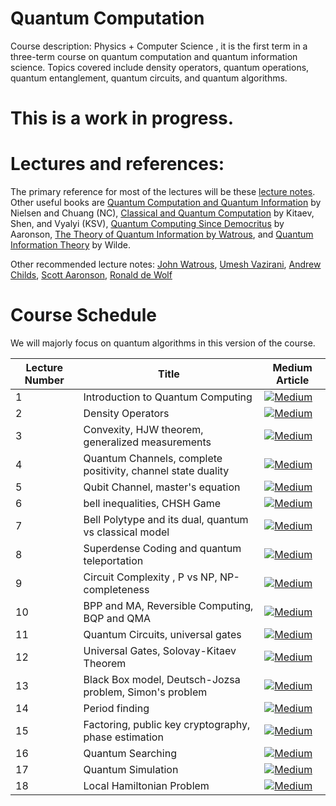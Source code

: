 # Quantum Computation
Course description: Physics + Computer Science , it is the first term in a three-term course on quantum computation and quantum information science. Topics covered include density operators, quantum operations, quantum entanglement, quantum circuits, and quantum algorithms.



# This is a work in progress. 

# Lectures and references:
The primary reference for most of the lectures will be these [lecture notes](http://www.theory.caltech.edu/~preskill/ph219/index.html#lecture). Other useful books are [Quantum Computation and Quantum Information](http://www.amazon.com/gp/product/1107002176/ref=as_li_tf_il?ie=UTF8&camp=1789&creative=9325&creativeASIN=1107002176&linkCode=as2&tag=michaniels-20http://www.michaelnielsen.org/qcqi/) by Nielsen and Chuang (NC), [Classical and Quantum Computation](http://www.amazon.com/exec/obidos/tg/detail/-/082182161X/qid=1064887386/sr=8-3/ref=sr_8_3/102-1370066-0776166?v=glance&s=books&n=507846) by Kitaev, Shen, and Vyalyi (KSV), [Quantum Computing Since Democritus](http://www.amazon.com/Quantum-Computing-since-Democritus-Aaronson/dp/0521199565) by Aaronson, [The Theory of Quantum Information by Watrous](https://www.amazon.com/Theory-Quantum-Information-John-Watrous/dp/1107180562/), and [Quantum Information Theory](http://www.amazon.com/Quantum-Information-Theory-Mark-Wilde/dp/1107034256) by Wilde.

Other recommended lecture notes: [John Watrous](https://cs.uwaterloo.ca/~watrous/LectureNotes.html), [Umesh Vazirani](http://www.cs.berkeley.edu/~vazirani/quantum.html), [Andrew Childs](http://www.math.uwaterloo.ca/~amchilds/teaching/w08/co781.html), [Scott Aaronson](https://www.scottaaronson.com/blog/?p=3943), [Ronald de Wolf](https://arxiv.org/abs/1907.09415)



# Course Schedule
We will majorly focus on quantum algorithms in this version of the course.





 
| Lecture Number | Title |  Medium Article |
| --- | --- | --- |
| 1 | Introduction to Quantum Computing|   [![Medium](https://img.shields.io/badge/Medium-12100E?style=for-the-badge&logo=medium&logoColor=white)](https://medium.com/@_monitsharma/daily-leetcode-problems-problem-24-swap-nodes-in-pairs-51aa79e974e4) | 
| 2 | Density Operators|   [![Medium](https://img.shields.io/badge/Medium-12100E?style=for-the-badge&logo=medium&logoColor=white)](https://medium.com/@_monitsharma/daily-leetcode-problems-problem-24-swap-nodes-in-pairs-51aa79e974e4) |
| 3 | Convexity, HJW theorem, generalized measurements|   [![Medium](https://img.shields.io/badge/Medium-12100E?style=for-the-badge&logo=medium&logoColor=white)]() |
| 4 | Quantum Channels, complete positivity, channel state duality|   [![Medium](https://img.shields.io/badge/Medium-12100E?style=for-the-badge&logo=medium&logoColor=white)]() |
| 5 | Qubit Channel, master's equation|   [![Medium](https://img.shields.io/badge/Medium-12100E?style=for-the-badge&logo=medium&logoColor=white)]() |
| 6 | bell inequalities, CHSH Game|   [![Medium](https://img.shields.io/badge/Medium-12100E?style=for-the-badge&logo=medium&logoColor=white)]() |
| 7 | Bell Polytype and its dual, quantum vs classical model|   [![Medium](https://img.shields.io/badge/Medium-12100E?style=for-the-badge&logo=medium&logoColor=white)]() |
| 8 |  Superdense Coding and quantum teleportation|   [![Medium](https://img.shields.io/badge/Medium-12100E?style=for-the-badge&logo=medium&logoColor=white)]() |
| 9 | Circuit Complexity , P vs NP, NP-completeness|   [![Medium](https://img.shields.io/badge/Medium-12100E?style=for-the-badge&logo=medium&logoColor=white)]() |
| 10 | BPP and MA, Reversible Computing, BQP and QMA|   [![Medium](https://img.shields.io/badge/Medium-12100E?style=for-the-badge&logo=medium&logoColor=white)]() |
| 11 | Quantum Circuits, universal gates|   [![Medium](https://img.shields.io/badge/Medium-12100E?style=for-the-badge&logo=medium&logoColor=white)]() |
| 12 | Universal Gates, Solovay-Kitaev Theorem|   [![Medium](https://img.shields.io/badge/Medium-12100E?style=for-the-badge&logo=medium&logoColor=white)]() |
| 13 | Black Box model, Deutsch-Jozsa problem, Simon's problem|   [![Medium](https://img.shields.io/badge/Medium-12100E?style=for-the-badge&logo=medium&logoColor=white)]() |
| 14 |  Period finding|   [![Medium](https://img.shields.io/badge/Medium-12100E?style=for-the-badge&logo=medium&logoColor=white)]() |
| 15 | Factoring, public key cryptography, phase estimation|   [![Medium](https://img.shields.io/badge/Medium-12100E?style=for-the-badge&logo=medium&logoColor=white)]() |
| 16 |Quantum Searching|   [![Medium](https://img.shields.io/badge/Medium-12100E?style=for-the-badge&logo=medium&logoColor=white)]() |
| 17 |  Quantum Simulation|   [![Medium](https://img.shields.io/badge/Medium-12100E?style=for-the-badge&logo=medium&logoColor=white)]() |
| 18 | Local Hamiltonian Problem|   [![Medium](https://img.shields.io/badge/Medium-12100E?style=for-the-badge&logo=medium&logoColor=white)]() |
  

